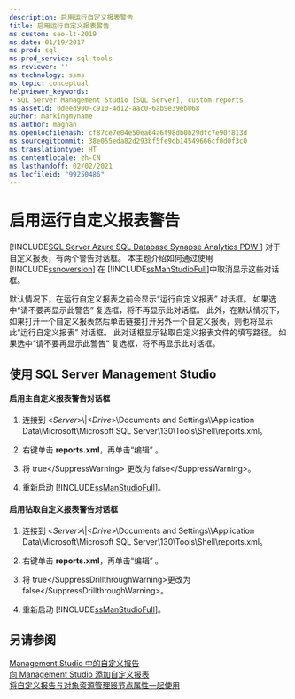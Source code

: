 ```yaml
---
description: 启用运行自定义报表警告
title: 启用运行自定义报表警告
ms.custom: seo-lt-2019
ms.date: 01/19/2017
ms.prod: sql
ms.prod_service: sql-tools
ms.reviewer: ''
ms.technology: ssms
ms.topic: conceptual
helpviewer_keywords:
- SQL Server Management Studio [SQL Server], custom reports
ms.assetid: 0deed900-c910-4d12-aac0-6ab9e39eb068
author: markingmyname
ms.author: maghan
ms.openlocfilehash: cf87ce7e04e50ea64a6f98db0b29dfc7e90f813d
ms.sourcegitcommit: 38e055eda82d293bf5fe9db14549666cf0d0f3c0
ms.translationtype: HT
ms.contentlocale: zh-CN
ms.lasthandoff: 02/02/2021
ms.locfileid: "99250486"
---
```

# <a name="unsuppress-run-custom-report-warnings"></a>启用运行自定义报表警告
[!INCLUDE[SQL Server Azure SQL Database Synapse Analytics PDW ](../../includes/applies-to-version/sql-asdb-asdbmi-asa-pdw.md)]
对于自定义报表，有两个警告对话框。 本主题介绍如何通过使用 [!INCLUDE[ssnoversion](../../includes/ssnoversion-md.md)] 在 [!INCLUDE[ssManStudioFull](../../includes/ssmanstudiofull-md.md)]中取消显示这些对话框。  
  
默认情况下，在运行自定义报表之前会显示“运行自定义报表”  对话框。 如果选中“请不要再显示此警告”  复选框，将不再显示此对话框。 此外，在默认情况下，如果打开一个自定义报表然后单击链接打开另外一个自定义报表，则也将显示此“运行自定义报表”  对话框。 此对话框显示钻取自定义报表文件的填写路径。 如果选中“请不要再显示此警告”  复选框，将不再显示此对话框。  
  
## <a name="using-sql-server-management-studio"></a><a name="SSMSProcedure"></a>使用 SQL Server Management Studio  
  
#### <a name="to-unsuppress-the-main-custom-report-warning-dialog-box"></a>启用主自定义报表警告对话框  
  
1.  连接到 \<*Server*>\\<Share>|\<*Drive*>\Documents and Settings\\<UserProfile>\Application Data\Microsoft\Microsoft SQL Server\130\Tools\Shell\reports.xml。  
  
2.  右键单击 **reports.xml**，再单击“编辑”  。  
  
3.  将 <SuppressWarning>true\<\/SuppressWarning> 更改为 <SuppressWarning>false\<\/SuppressWarning>。  
  
4.  重新启动 [!INCLUDE[ssManStudioFull](../../includes/ssmanstudiofull-md.md)]。  
  
#### <a name="to-unsuppress-the-drill-through-custom-report-warning-dialog-box"></a>启用钻取自定义报表警告对话框  
  
1.  连接到 \<*Server*>\\<Share>|\<*Drive*>\Documents and Settings\\<UserProfile>\Application Data\Microsoft\Microsoft SQL Server\130\Tools\Shell\reports.xml。  
  
2.  右键单击 **reports.xml**，再单击“编辑”  。  
  
3.  将 <SuppressDrillthroughWarning>true\<\/SuppressDrillthroughWarning>更改为 <SuppressDrillthroughWarning>false\<\/SuppressDrillthroughWarning>。  
  
4.  重新启动 [!INCLUDE[ssManStudioFull](../../includes/ssmanstudiofull-md.md)]。  
  
## <a name="see-also"></a>另请参阅  
[Management Studio 中的自定义报告](../../ssms/object/custom-reports-in-management-studio.md)  
[向 Management Studio 添加自定义报表](../../ssms/object/add-a-custom-report-to-management-studio.md)  
[将自定义报告与对象资源管理器节点属性一起使用](../../ssms/object/use-custom-reports-with-object-explorer-node-properties.md)  
  
